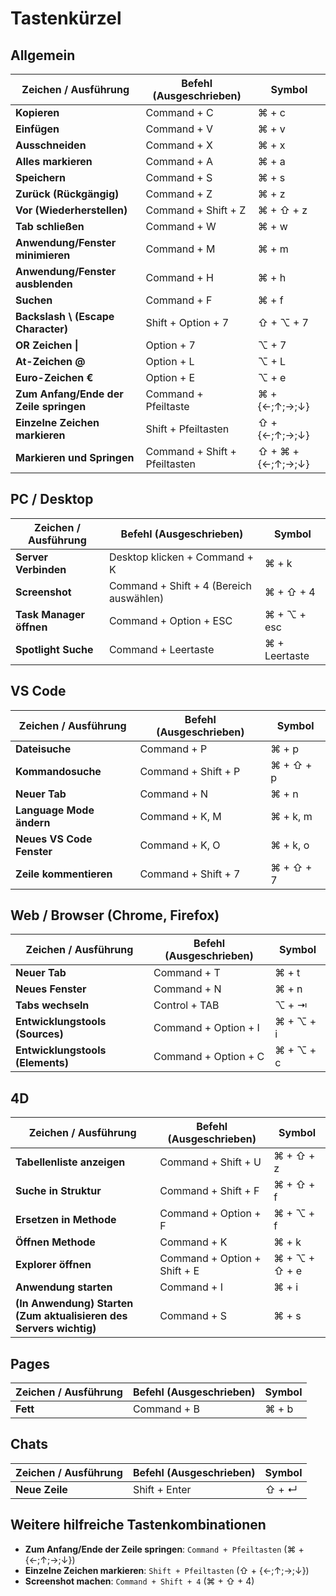 # Tastenkürzel

## Allgemein

| Zeichen / Ausführung              | Befehl (Ausgeschrieben)       | Symbol          |
|-----------------------------------|-------------------------------|-----------------|
| **Kopieren**                      | Command + C                   | ⌘ + c           |
| **Einfügen**                      | Command + V                   | ⌘ + v           |
| **Ausschneiden**                  | Command + X                   | ⌘ + x           |
| **Alles markieren**               | Command + A                   | ⌘ + a           |
| **Speichern**                     | Command + S                   | ⌘ + s           |
| **Zurück (Rückgängig)**           | Command + Z                   | ⌘ + z           |
| **Vor (Wiederherstellen)**        | Command + Shift + Z           | ⌘ + ⇧ + z       |
| **Tab schließen**                 | Command + W                   | ⌘ + w           |
| **Anwendung/Fenster minimieren**  | Command + M                   | ⌘ + m           |
| **Anwendung/Fenster ausblenden**  | Command + H                   | ⌘ + h           |
| **Suchen**                        | Command + F                   | ⌘ + f           |
| **Backslash \ (Escape Character)**| Shift + Option + 7             | ⇧ + ⌥ + 7       |
| **OR Zeichen \|**                 | Option + 7                    | ⌥ + 7           |
| **At-Zeichen @**                  | Option + L                    | ⌥ + L           |
| **Euro-Zeichen €**                | Option + E                    | ⌥ + e           |
| **Zum Anfang/Ende der Zeile springen** | Command + Pfeiltaste   | ⌘ + {←;↑;→;↓}   |
| **Einzelne Zeichen markieren**    | Shift + Pfeiltasten            | ⇧ + {←;↑;→;↓}   |
| **Markieren und Springen**        | Command + Shift + Pfeiltasten  | ⇧ + ⌘ + {←;↑;→;↓} |

## PC / Desktop

| Zeichen / Ausführung              | Befehl (Ausgeschrieben)       | Symbol          |
|-----------------------------------|-------------------------------|-----------------|
| **Server Verbinden**              | Desktop klicken + Command + K  | ⌘ + k           |
| **Screenshot**                    | Command + Shift + 4 (Bereich auswählen) | ⌘ + ⇧ + 4 |
| **Task Manager öffnen**           | Command + Option + ESC         | ⌘ + ⌥ + esc     |
| **Spotlight Suche**               | Command + Leertaste            | ⌘ + Leertaste   |

## VS Code

| Zeichen / Ausführung              | Befehl (Ausgeschrieben)       | Symbol          |
|-----------------------------------|-------------------------------|-----------------|
| **Dateisuche**                    | Command + P                   | ⌘ + p           |
| **Kommandosuche**                 | Command + Shift + P            | ⌘ + ⇧ + p       |
| **Neuer Tab**                     | Command + N                   | ⌘ + n           |
| **Language Mode ändern**          | Command + K, M                | ⌘ + k, m        |
| **Neues VS Code Fenster**         | Command + K, O                | ⌘ + k, o        |
| **Zeile kommentieren**            | Command + Shift + 7            | ⌘ + ⇧ + 7       |

## Web / Browser (Chrome, Firefox)

| Zeichen / Ausführung              | Befehl (Ausgeschrieben)       | Symbol          |
|-----------------------------------|-------------------------------|-----------------|
| **Neuer Tab**                     | Command + T                   | ⌘ + t           |
| **Neues Fenster**                 | Command + N                   | ⌘ + n           |
| **Tabs wechseln**                 | Control + TAB                 | ⌥ + ⇥           |
| **Entwicklungstools (Sources)**   | Command + Option + I           | ⌘ + ⌥ + i       |
| **Entwicklungstools (Elements)**  | Command + Option + C           | ⌘ + ⌥ + c       |

## 4D

| Zeichen / Ausführung              | Befehl (Ausgeschrieben)       | Symbol          |
|-----------------------------------|-------------------------------|-----------------|
| **Tabellenliste anzeigen**        | Command + Shift + U           | ⌘ + ⇧ + z      |
| **Suche in Struktur**                 | Command + Shift + F                  | ⌘ + ⇧ + f          |
| **Ersetzen in Methode**                 | Command + Option + F                | ⌘ + ⌥ + f          |
| **Öffnen Methode**   | Command + K          | ⌘ + k       |
| **Explorer öffnen**  | Command + Option + Shift + E          | ⌘ + ⌥ + ⇧ + e       |
| **Anwendung starten**  | Command + I          | ⌘ + i      |
| **(In Anwendung) Starten (Zum aktualisieren des Servers wichtig)**  | Command + S         | ⌘ + s      |

## Pages

| Zeichen / Ausführung              | Befehl (Ausgeschrieben)       | Symbol          |
|-----------------------------------|-------------------------------|-----------------|
| **Fett**        | Command + B           | ⌘ + b      |

## Chats

| Zeichen / Ausführung              | Befehl (Ausgeschrieben)       | Symbol          |
|-----------------------------------|-------------------------------|-----------------|
| **Neue Zeile**        | Shift + Enter           | ⇧ + ↵      |

## Weitere hilfreiche Tastenkombinationen

- **Zum Anfang/Ende der Zeile springen**: `Command + Pfeiltasten` (⌘ + {←;↑;→;↓})
- **Einzelne Zeichen markieren**: `Shift + Pfeiltasten` (⇧ + {←;↑;→;↓})
- **Screenshot machen**: `Command + Shift + 4` (⌘ + ⇧ + 4)
